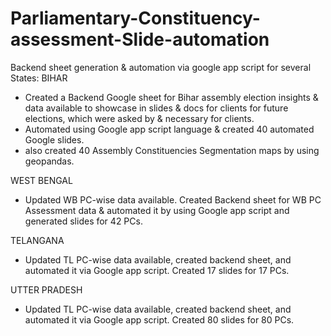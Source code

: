 # Parliamentary-Constituency-assessment-Slide-automation
Backend sheet generation &amp; automation via google app script for several States:
BIHAR 
* Created a Backend Google sheet for Bihar assembly election insights & data available to showcase in slides & docs for clients for future elections, which were asked by & necessary for clients.
* Automated using Google app script language & created 40 automated Google slides.
* also created 40 Assembly Constituencies Segmentation maps by using geopandas.

WEST BENGAL

* Updated WB PC-wise data available. Created Backend sheet for WB PC Assessment data & automated it by using Google app script and generated slides for 42 PCs.

TELANGANA
* Updated TL PC-wise data available, created backend sheet, and automated it via Google app script. Created 17 slides for 17 PCs.

UTTER PRADESH
* Updated TL PC-wise data available, created backend sheet, and automated it via Google app script. Created 80 slides for 80 PCs.


